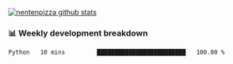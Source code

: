 [![nentenpizza github stats](https://github-readme-stats.vercel.app/api?username=nentenpizza&count_private=true)](https://github.com/anuraghazra/github-readme-stats)

### 📊 Weekly development breakdown
<!--START_SECTION:waka-->

```txt
Python   10 mins         █████████████████████████   100.00 %
```

<!--END_SECTION:waka-->

